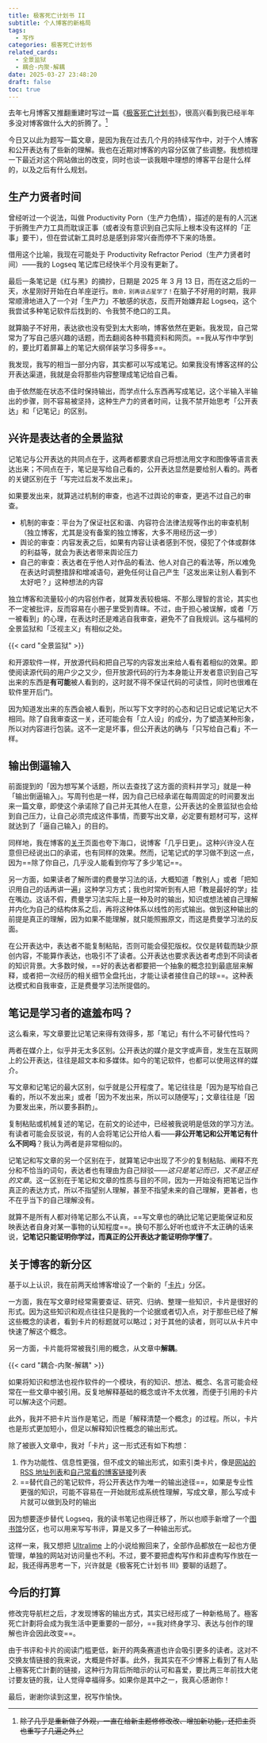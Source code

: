 ```yaml
---
title: 极客死亡计划书 II
subtitle: 个人博客的新格局
tags:
  - 写作
categories: 极客死亡计划书
related_cards:
  - 全景监狱
  - 耦合-内聚-解耦
date: 2025-03-27 23:48:20
draft: false
toc: true
---
```


去年七月博客又推翻重建时写过一篇《[极客死亡计划书](/posts/极客死亡计划书/)》，很高兴看到我已经半年多没对博客做什么大的折腾了。[^1]

今日又以此为题写一篇文章，是因为我在过去几个月的持续写作中，对于个人博客和公开表达有了些新的理解。我也在近期对博客的内容分区做了些调整。我想梳理一下最近对这个网站做出的改变，同时也谈一谈我眼中理想的博客平台是什么样的，以及之后有什么规划。

<!--more-->

## 生产力贤者时间

曾经听过一个说法，叫做 Productivity Porn（生产力色情），描述的是有的人沉迷于折腾生产力工具而耽误正事（或者没有意识到自己实际上根本没有这样的「正事」要干），但在尝试新工具时总是感到非常兴奋而停不下来的场景。

借用这个比喻，我现在可能处于 Productivity Refractor Period（生产力贤者时间）——我的 Logseq 笔记库已经快半个月没有更新了。

最后一条笔记是《红与黑》的摘抄，日期是 2025 年 3 月 13 日，而在这之后的一天，水星刚好开始在白羊座逆行。<span style="font-size:80%">救命，别再谈占星学了！</span>在脑子不好用的时期，我非常顺滑地进入了一个对「生产力」不敏感的状态，反而开始嫌弃起 Logseq，这个我尝试多种笔记软件后找到的、令我赞不绝口的工具。

就算脑子不好用，表达欲也没有受到太大影响，博客依然在更新。我发现，自己常常为了写自己感兴趣的话题，而去翻阅各种书籍资料和网页。==我从写作中学到的，要比盯着屏幕上的笔记大纲佯装学习多得多==。

我发现，我写的相当一部分内容，其实都可以写成笔记。如果我没有博客这样的公开表达渠道，我就是会将那些内容整理成笔记给自己看。

由于依然能在状态不佳时保持输出，而学点什么东西再写成笔记，这个半输入半输出的步骤，则不容易被坚持，这种生产力的贤者时间，让我不禁开始思考「公开表达」和「记笔记」的区别。

## 兴许是表达者的全景监狱

记笔记与公开表达的共同点在于，这两者都要求自己将想法用文字和图像等语言表达出来；不同点在于，笔记是写给自己看的，公开表达显然是要给别人看的。两者的关键区别在于「写完过后发不发出来」。

如果要发出来，就算逃过机制的审查，也逃不过舆论的审查，更逃不过自己的审查。

- 机制的审查：平台为了保证社区和谐、内容符合法律法规等作出的审查机制（独立博客，尤其是没有备案的独立博客，大多不用经历这一步）
- 舆论的审查：内容发表之后，如果有内容让读者感到不悦，侵犯了个体或群体的利益等，就会为表达者带来舆论压力
- 自己的审查：表达者在乎他人对作品的看法、他人对自己的看法等，所以难免在表达时调整措辞和增减语句，避免任何让自己产生「这发出来让别人看到不太好吧？」这种想法的内容

独立博客和流量较小的内容创作者，就算发表较极端、不那么理智的言论，其实也不一定被批评，反而容易在小圈子里受到青睐。不过，由于担心被误解，或者「万一被看到」的心理，在表达时还是难逃自我审查，避免不了自我规训。这与福柯的全景监狱和「泛视主义」有相似之处。

{{< card "全景监狱" >}}

和开源软件一样，开放源代码和把自己写的内容发出来给人看有着相似的效果。即使阅读源代码的用户少之又少，但开放源代码的行为本身能让开发者意识到自己写出来的东西是**有可能**被人看到的，这时就不得不保证代码的可读性，同时也很难在软件里开后门。

因为知道发出来的东西会被人看到，所以写下文字时的心态和记日记或记笔记大不相同。除了自我审查这一关，还可能会有「立人设」的成分，为了塑造某种形象，所以对内容进行包装。这不一定是坏事，但公开表达的确与「只写给自己看」不一样。

## 输出倒逼输入

前面提到的「因为想写某个话题，所以去查找了这方面的资料并学习」就是一种「输出倒逼输入」。写周刊也是一样，因为自己已经承诺在每周固定的时间要发出来一篇文章，即使这个承诺除了自己并无其他人在意，公开表达的全景监狱也会给到自己压力，让自己必须完成这件事情，而要写出文章，必定要有题材可写，这样就达到了「逼自己输入」的目的。

同样地，我在博客的[关于](/about/)页面也夸下海口，说博客「几乎日更」。这种兴许没人在意但已经说出口的承诺，也有同样的效果。然而，记笔记式的学习做不到这一点，因为==除了你自己，几乎没人能看到你写了多少笔记==。

另一方面，如果读者了解所谓的费曼学习法的话，大概知道「教别人」或者「把知识用自己的话再讲一遍」这种学习方式；我也时常听到有人把「教是最好的学」挂在嘴边。这话不假，费曼学习法实际上是一种及时的输出，知识或想法被自己理解并内化为自己的结构体系之后，再将这种体系以线性的形式输出。做到这种输出的前提是真正的理解，因为如果不能理解，就只能照搬原文，而这是费曼学习法的反面。

在公开表达中，表达者不能复制粘贴，否则可能会侵犯版权。仅仅是转载而缺少原创内容，不能算作表达，也吸引不了读者。公开表达也要求表达者考虑到不同读者的知识背景。大多数时候，==好的表达者都要把一个抽象的概念拉到最底层来解释，或者把一次经历的相关细节全盘托出，才能让读者接住自己的球==。这种表达模式和自我审查，正是费曼学习法所提倡的。

## 笔记是学习者的遮羞布吗？

这么看来，写文章要比记笔记来得有效得多，那「笔记」有什么不可替代性吗？

两者在媒介上，似乎并无太多区别。公开表达的媒介是文字或声音，发生在互联网上的公开表达，往往是超文本和多媒体。如今的笔记软件，也都可以使用这样的媒介。

写文章和记笔记的最大区别，似乎就是公开程度了。笔记往往是「因为是写给自己看的，所以不发出来」或者「因为不发出来，所以可以随便写」；文章往往是「因为要发出来，所以要多斟酌」。

复制粘贴或机械复述的笔记，在前文的论述中，已经被我说明是低效的学习方法。有读者可能会反驳说，有的人会将笔记公开给人看——**非公开笔记和公开笔记有什么不同吗**？我认为两者是非常相似的。

记笔记和写文章的另一个区别在于，就算笔记中出现了不少的复制粘贴、阐释不充分和不恰当的词句，表达者也有理由为自己辩驳——*这只是笔记而已，又不是正经的文章*。这一区别在于笔记和文章的性质与目的不同，因为一开始没有把笔记当作真正的表达方式，所以不指望别人理解，甚至不指望未来的自己理解，更甚者，也不在乎当下的自己理解没有。

就算不是所有人都对待笔记那么不认真，==写文章也的确比记笔记更能保证和反映表达者自身对某一事物的认知程度==。换句不那么好听也或许不太正确的话来说，**记笔记只能证明你学过，而真正的公开表达才能证明你学懂了**。

## 关于博客的新分区

基于以上认识，我在前两天给博客增设了一个新的「[卡片](/cards/)」分区。

一方面，我在写文章时经常需要查证、研究、归纳、整理一些知识，卡片是很好的形式。因为这些知识和观点往往只是我的一个论据或者切入点，对于那些已经了解这些概念的读者，看到卡片的标题就可以略过；对于其他的读者，则可以从卡片中快速了解这个概念。

另一方面，卡片能将常被我引用的概念，从文章中**解耦**。

{{< card "耦合-内聚-解耦" >}}

如果将知识和想法也视作软件的一个模块，有的知识、想法、概念、名言可能会经常在一些文章中被引用。反复地解释基础的概念或许不太优雅，而便于引用的卡片可以解决这个问题。

此外，我并不把卡片当作是笔记，而是「解释清楚一个概念」的过程。所以，卡片也是形式更加短小，但足以解释知识性概念的输出形式。

除了被嵌入文章中，我对「卡片」这一形式还有如下构想：

1. 作为功能性、信息性更强，但不成文的输出形式，如索引类卡片，像是[网站的 RSS 地址列表](/cards/my-rss-url/)和[自己常看的博客链接](/cards/links/)列表
2. ==替代自己的笔记软件，将公开表达作为唯一的输出途径==，如果是专业性更强的知识，可能不容易在一开始就形成系统性理解，写成文章，那么写成卡片就可以做到及时的输出

因为想要逐步替代 Logseq，我的读书笔记也得迁移了，所以也顺手新增了一个[图书馆](/library/)分区，也可以用来写写书评，算是又多了一种输出形式。

这样一来，我又想把 [Ultralime](https://www.ultrali.me) 上的小说给搬回来了，全部作品都放在一起也方便管理，单独的网站对访问量也不利。不过，要不要把虚构写作和非虚构写作放在一起，我还得再思考一下，兴许就是《极客死亡计划书 III》要聊的话题了。

## 今后的打算

修改完导航栏之后，才发现博客的输出方式，其实已经形成了一种新格局了。極客死亡計劃将会成为我生活中更重要的一部分，==我对终身学习、表达与创作的理解也许会因此改变==。

由于书评和卡片的阅读门槛更低，新开的两条赛道也许会吸引更多的读者。这对不交换友情链接的我来说，大概是件好事。此外，我其实在不少博客上看到了有人贴上極客死亡計劃的链接，这种行为背后所暗示的认可和喜爱，要比两三年前找大佬讨要友链的我，让人觉得幸福得多。如果你是其中之一，我真心感谢你！

最后，谢谢你读到这里，祝写作愉快。

[^1]: ~~除了几乎是重新做了外观，一直在给新主题修修改改、增加新功能，还把主页也重写了几遍之外~~
